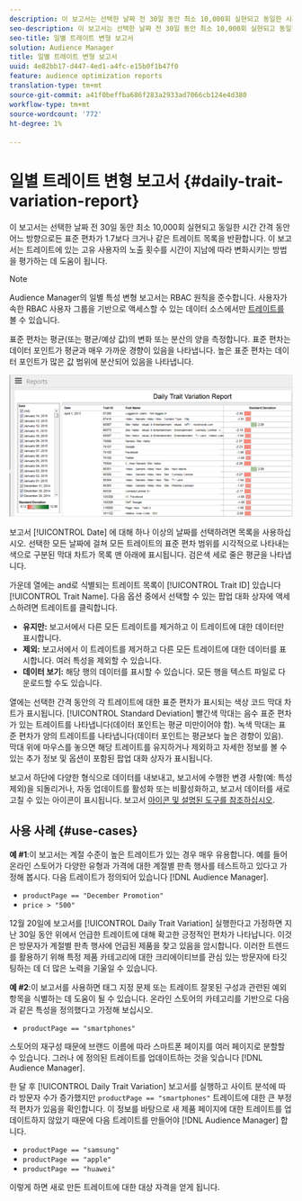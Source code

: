 ```yaml
---
description: 이 보고서는 선택한 날짜 전 30일 동안 최소 10,000회 실현되고 동일한 시간 간격 동안 어느 방향으로든 표준 편차가 1.7보다 크거나 같은 트레이트 목록을 반환합니다. 이 보고서는 트레이트에 있는 고유 사용자의 노출 횟수를 시간이 지남에 따라 변화시키는 방법을 평가하는 데 도움이 됩니다.
seo-description: 이 보고서는 선택한 날짜 전 30일 동안 최소 10,000회 실현되고 동일한 시간 간격 동안 어느 방향으로든 표준 편차가 1.7보다 크거나 같은 트레이트 목록을 반환합니다. 이 보고서는 트레이트에 있는 고유 사용자의 노출 횟수를 시간이 지남에 따라 변화시키는 방법을 평가하는 데 도움이 됩니다.
seo-title: 일별 트레이트 변형 보고서
solution: Audience Manager
title: 일별 트레이트 변형 보고서
uuid: 4e82bb17-d447-4ed1-a4fc-e15b0f1b47f0
feature: audience optimization reports
translation-type: tm+mt
source-git-commit: a41f0beffba686f283a2933ad7066cb124e4d380
workflow-type: tm+mt
source-wordcount: '772'
ht-degree: 1%

---
```



# 일별 트레이트 변형 보고서 {#daily-trait-variation-report}

이 보고서는 선택한 날짜 전 30일 동안 최소 10,000회 실현되고 동일한 시간 간격 동안 어느 방향으로든 표준 편차가 1.7보다 크거나 같은 트레이트 목록을 반환합니다. 이 보고서는 트레이트에 있는 고유 사용자의 노출 횟수를 시간이 지남에 따라 변화시키는 방법을 평가하는 데 도움이 됩니다.

>[!NOTE]
>
>Audience Manager의 일별 특성 변형 보고서는 RBAC 원칙을 준수합니다. 사용자가 속한 RBAC 사용자 그룹을 기반으로 액세스할 수 있는 데이터 소스에서만 [트레이트를](/help/using/features/administration/administration-overview.md) 볼 수 있습니다.

표준 편차는 평균(또는 평균/예상 값)의 변화 또는 분산의 양을 측정합니다. 표준 편차는 데이터 포인트가 평균과 매우 가까운 경향이 있음을 나타냅니다. 높은 표준 편차는 데이터 포인트가 많은 값 범위에 분산되어 있음을 나타냅니다.

![스크린샷 일일 특성 변형 보고서](assets/daily_trait_variation.png)

보고서 [!UICONTROL Date] 에 대해 하나 이상의 날짜를 선택하려면 목록을 사용하십시오. 선택한 모든 날짜에 걸쳐 모든 트레이트의 표준 편차 범위를 시각적으로 나타내는 색으로 구분된 막대 차트가 목록 맨 아래에 표시됩니다. 검은색 세로 줄은 평균을 나타냅니다.

가운데 열에는 and로 식별되는 트레이트 목록이 [!UICONTROL Trait ID] 있습니다 [!UICONTROL Trait Name]. 다음 옵션 중에서 선택할 수 있는 팝업 대화 상자에 액세스하려면 트레이트를 클릭합니다.

* **유지만:** 보고서에서 다른 모든 트레이트를 제거하고 이 트레이트에 대한 데이터만 표시합니다.
* **제외:** 보고서에서 이 트레이트를 제거하고 다른 모든 트레이트에 대한 데이터를 표시합니다. 여러 특성을 제외할 수 있습니다.
* **데이터 보기:** 해당 행의 데이터를 표시할 수 있습니다. 모든 행을 텍스트 파일로 다운로드할 수도 있습니다.

열에는 선택한 간격 동안의 각 트레이트에 대한 표준 편차가 표시되는 색상 코드 막대 차트가 표시됩니다. [!UICONTROL Standard Deviation] 빨간색 막대는 음수 표준 편차가 있는 트레이트를 나타냅니다(데이터 포인트는 평균 미만이어야 함). 녹색 막대는 표준 편차가 양의 트레이트를 나타냅니다(데이터 포인트는 평균보다 높은 경향이 있음). 막대 위에 마우스를 놓으면 해당 트레이트를 유지하거나 제외하고 자세한 정보를 볼 수 있는 추가 정보 및 옵션이 포함된 팝업 대화 상자가 표시됩니다.

보고서 하단에 다양한 형식으로 데이터를 내보내고, 보고서에 수행한 변경 사항(예: 특성 제외)을 되돌리거나, 자동 업데이트를 활성화 또는 비활성화하고, 보고서 데이터를 새로 고칠 수 있는 아이콘이 표시됩니다. 보고서 [아이콘 및 설명된 도구를 참조하십시오](../../reporting/dynamic-reports/interactive-report-technology.md#icons-tools-explained).

## 사용 사례 {#use-cases}

**예 #1**:이 보고서는 계절 수준이 높은 트레이트가 있는 경우 매우 유용합니다. 예를 들어 온라인 스토어가 다양한 유형과 가격에 대한 계절별 판촉 행사를 테스트하고 있다고 가정해 봅시다. 다음 트레이트가 정의되어 있습니다 [!DNL Audience Manager].

* `productPage == "December Promotion"`
* `price > "500"`

12월 20일에 보고서를 [!UICONTROL Daily Trait Variation] 실행한다고 가정하면 지난 30일 동안 위에서 언급한 트레이트에 대해 확고한 긍정적인 편차가 나타납니다. 이것은 방문자가 계절별 판촉 행사에 언급된 제품을 찾고 있음을 암시합니다. 이러한 트렌드를 활용하기 위해 특정 제품 카테고리에 대한 크리에이티브를 관심 있는 방문자에 타깃팅하는 데 더 많은 노력을 기울일 수 있습니다.

**예 #2**:이 보고서를 사용하면 태그 지정 문제 또는 트레이트 잘못된 구성과 관련된 예외 항목을 식별하는 데 도움이 될 수 있습니다. 온라인 스토어의 카테고리를 기반으로 다음과 같은 특성을 정의했다고 가정해 보십시오.

* `productPage == "smartphones"`

스토어의 재구성 때문에 브랜드 이름에 따라 스마트폰 페이지를 여러 페이지로 분할할 수 있습니다. 그러나 에 정의된 트레이트를 업데이트하는 것을 잊습니다 [!DNL Audience Manager].

한 달 후 [!UICONTROL Daily Trait Variation] 보고서를 실행하고 사이트 분석에 따라 방문자 수가 증가했지만 `productPage == "smartphones"` 트레이트에 대한 큰 부정적 편차가 있음을 확인합니다. 이 정보를 바탕으로 새 제품 페이지에 대한 트레이트를 업데이트하지 않았기 때문에 다음 트레이트를 만들어야 [!DNL Audience Manager] 합니다.

* `productPage == "samsung"`
* `productPage == "apple"`
* `productPage == "huawei"`

이렇게 하면 새로 만든 트레이트에 대한 대상 자격을 얻게 됩니다.
